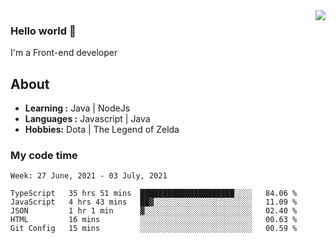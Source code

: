 <img align='right' src="https://github-readme-stats.vercel.app/api?username=jumodada&show_icons=true&theme=vue">

### Hello world 👋

I'm a Front-end developer 
    
## About
-  **Learning :** Java | NodeJs
-  **Languages :** Javascript | Java
-  **Hobbies:** Dota | The Legend of Zelda

### My code time

<!--START_SECTION:waka-->
```text
Week: 27 June, 2021 - 03 July, 2021

TypeScript   35 hrs 51 mins  █████████████████████░░░░   84.06 % 
JavaScript   4 hrs 43 mins   ██▓░░░░░░░░░░░░░░░░░░░░░░   11.09 % 
JSON         1 hr 1 min      ▓░░░░░░░░░░░░░░░░░░░░░░░░   02.40 % 
HTML         16 mins         ░░░░░░░░░░░░░░░░░░░░░░░░░   00.63 % 
Git Config   15 mins         ░░░░░░░░░░░░░░░░░░░░░░░░░   00.59 % 
```
<!--END_SECTION:waka-->
